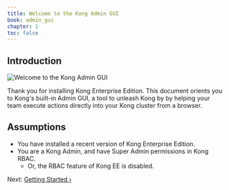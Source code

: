 ```yaml
---
title: Welcome to the Kong Admin GUI
book: admin_gui
chapter: 1
toc: false
---
```


## Introduction

![Welcome to the Kong Admin GUI](https://konghq.com/wp-content/uploads/2018/04/dashboard-cluster-management-2.png)

Thank you for installing Kong Enterprise Edition. This document orients you to Kong's built-in Admin GUI, a tool to unleash Kong by by helping your team execute actions directly into your Kong cluster from a browser.

## Assumptions

* You have installed a recent version of Kong Enterprise Edition.
* You are a Kong Admin, and have Super Admin permissions in Kong RBAC.
    * Or, the RBAC feature of Kong EE is disabled.

Next: [Getting Started &rsaquo;]({{page.book.next}})
